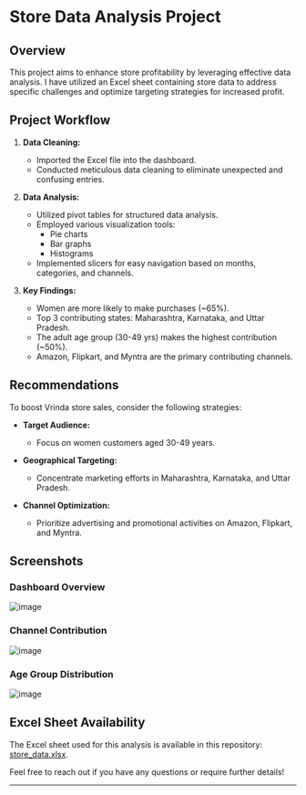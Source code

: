 # Store Data Analysis Project

## Overview

This project aims to enhance store profitability by leveraging effective data analysis. I have utilized an Excel sheet containing store data to address specific challenges and optimize targeting strategies for increased profit.

## Project Workflow

1. **Data Cleaning:**
   - Imported the Excel file into the dashboard.
   - Conducted meticulous data cleaning to eliminate unexpected and confusing entries.

2. **Data Analysis:**
   - Utilized pivot tables for structured data analysis.
   - Employed various visualization tools:
      - Pie charts
      - Bar graphs
      - Histograms
   - Implemented slicers for easy navigation based on months, categories, and channels.

3. **Key Findings:**
   - Women are more likely to make purchases (~65%).
   - Top 3 contributing states: Maharashtra, Karnataka, and Uttar Pradesh.
   - The adult age group (30-49 yrs) makes the highest contribution (~50%).
   - Amazon, Flipkart, and Myntra are the primary contributing channels.

## Recommendations

To boost Vrinda store sales, consider the following strategies:

- **Target Audience:**
  - Focus on women customers aged 30-49 years.
  
- **Geographical Targeting:**
  - Concentrate marketing efforts in Maharashtra, Karnataka, and Uttar Pradesh.

- **Channel Optimization:**
  - Prioritize advertising and promotional activities on Amazon, Flipkart, and Myntra.

## Screenshots

### Dashboard Overview
![image](https://github.com/SaiyamTuteja/Uphar-Store-Data-Analysis-Excel/assets/119167105/f50f3d84-4eae-4d68-8127-c5dd5b11e01a)

### Channel Contribution
![image](https://github.com/SaiyamTuteja/Uphar-Store-Data-Analysis-Excel/assets/119167105/11e8f544-bbb1-4965-bbe1-1185a6ad5762)


### Age Group Distribution
![image](https://github.com/SaiyamTuteja/Uphar-Store-Data-Analysis-Excel/assets/119167105/d7be2a53-5597-4b2b-9634-7879053c9682)


## Excel Sheet Availability

The Excel sheet used for this analysis is available in this repository: [store_data.xlsx](data/store_data.xlsx).

Feel free to reach out if you have any questions or require further details!

---
